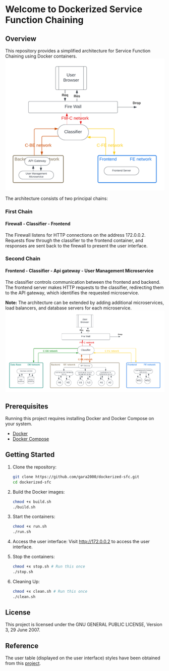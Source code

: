 # Welcome to Dockerized Service Function Chaining

## Overview

This repository provides a simplified architecture for Service Function Chaining using Docker containers.
![Architecture Diagram](diagrams/ArchitectureDiagram.png)

The architecture consists of two principal chains:

### First Chain
#### Firewall - Classifier - Frontend
The Firewall listens for HTTP connections on the address 172.0.0.2. Requests flow through the classifier to the frontend container, and responses are sent back to the firewall to present the user interface.

### Second Chain
#### Frontend - Classifier - Api gateway - User Management Microservice
The classifier controls communication between the frontend and backend. The frontend server makes HTTP requests to the classifier, redirecting them to the API gateway, which identifies the requested microservice.

**Note:** The architecture can be extended by adding additional microservices, load balancers, and database servers for each microservice.
![Architecture Diagram](diagrams/ArchitectureExtensionDiagram.png)

## Prerequisites
Running this project requires installing Docker and Docker Compose on your system.

- [Docker](https://www.docker.com/get-started)
- [Docker Compose](https://docs.docker.com/compose/install/)

## Getting Started
1. Clone the repository:
    ```bash
    git clone https://github.com/gara2000/dockerized-sfc.git
    cd dockerized-sfc
    ```

2. Build the Docker images:
    ```bash
    chmod +x build.sh
    ./build.sh
    ```

3. Start the containers:
    ```bash
    chmod +x run.sh
    ./run.sh
    ```

4. Access the user interface:
    Visit http://172.0.0.2 to access the user interface.

5. Stop the containers:
    ```bash
    chmod +x stop.sh # Run this once
    ./stop.sh
    ```

6. Cleaning Up:
    ```bash
    chmod +x clean.sh # Run this once
    ./clean.sh
    ```

## License
This project is licensed under the GNU GENERAL PUBLIC LICENSE, Version 3, 29 June 2007.

## Reference
The user table (displayed on the user interface) styles have been obtained from this [project](https://codepen.io/bartaxyz/pen/DZJwQX).
